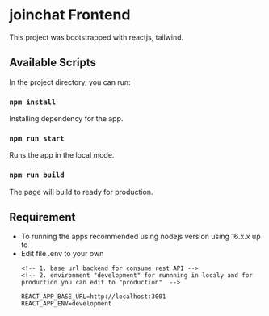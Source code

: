 # joinchat Frontend
This project was bootstrapped with reactjs, tailwind.

## Available Scripts
In the project directory, you can run:  

### `npm install`
Installing dependency for the app.  

### `npm run start`
Runs the app in the local mode.  

### `npm run build`
The page will build to ready for production.  


## Requirement
- To running the apps recommended using nodejs version using 16.x.x up to 
- Edit file .env to your own 
  ```
  <!-- 1. base url backend for consume rest API -->
  <!-- 2. environment "development" for runnning in localy and for production you can edit to "production"  -->
  
  REACT_APP_BASE_URL=http://localhost:3001
  REACT_APP_ENV=development
  ```